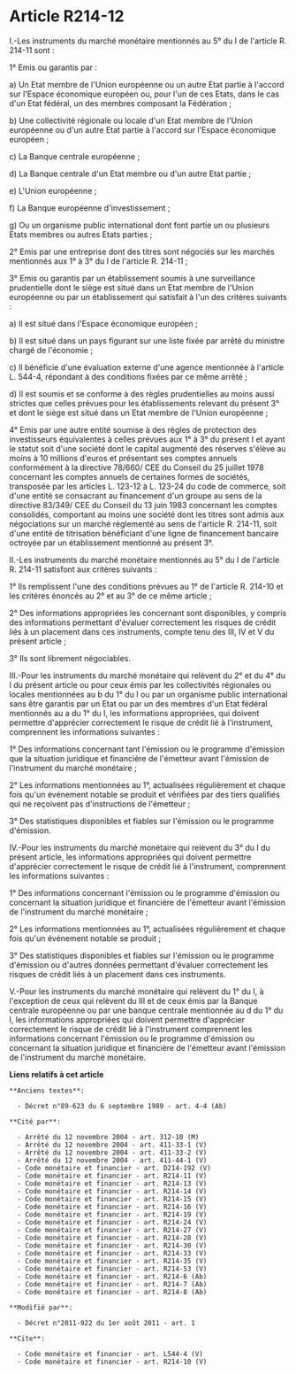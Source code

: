 # Article R214-12

I.-Les instruments du marché monétaire mentionnés au 5° du I de l'article R. 214-11 sont : 

1° Emis ou garantis par : 

a) Un Etat membre de l'Union européenne ou un autre Etat partie à l'accord sur l'Espace économique européen ou, pour l'un de
ces Etats, dans le cas d'un Etat fédéral, un des membres composant la Fédération ; 

b) Une collectivité régionale ou locale d'un Etat membre de l'Union européenne ou d'un autre Etat partie à l'accord sur
l'Espace économique européen ; 

c) La Banque centrale européenne ; 

d) La Banque centrale d'un Etat membre ou d'un autre Etat partie ; 

e) L'Union européenne ; 

f) La Banque européenne d'investissement ; 

g) Ou un organisme public international dont font partie un ou plusieurs Etats membres ou autres Etats parties ; 

2° Emis par une entreprise dont des titres sont négociés sur les marchés mentionnés aux 1° à 3° du I de l'article R.
214-11 ; 

3° Emis ou garantis par un établissement soumis à une surveillance prudentielle dont le siège est situé dans un Etat membre
de l'Union européenne ou par un établissement qui satisfait à l'un des critères suivants : 

a) Il est situé dans l'Espace économique européen ; 

b) Il est situé dans un pays figurant sur une liste fixée par arrêté du ministre chargé de l'économie ; 

c) Il bénéficie d'une évaluation externe d'une agence mentionnée à l'article L. 544-4, répondant à des conditions fixées par
ce même arrêté ; 

d) Il est soumis et se conforme à des règles prudentielles au moins aussi strictes que celles prévues pour les établissements
relevant du présent 3° et dont le siège est situé dans un Etat membre de l'Union européenne ; 

4° Emis par une autre entité soumise à des règles de protection des investisseurs équivalentes à celles prévues aux 1° à 3°
du présent I et ayant le statut soit d'une société dont le capital augmenté des réserves s'élève au moins à 10 millions
d'euros et présentant ses comptes annuels conformément à la directive 78/660/ CEE du Conseil du 25 juillet 1978 concernant
les comptes annuels de certaines formes de sociétés, transposée par les articles L. 123-12 à L. 123-24 du code de commerce,
soit d'une entité se consacrant au financement d'un groupe au sens de la directive 83/349/ CEE du Conseil du 13 juin 1983
concernant les comptes consolidés, comportant au moins une société dont les titres sont admis aux négociations sur un marché
réglementé au sens de l'article R. 214-11, soit d'une entité de titrisation bénéficiant d'une ligne de financement bancaire
octroyée par un établissement mentionné au présent 3°. 

II.-Les instruments du marché monétaire mentionnés au 5° du I de l'article R. 214-11 satisfont aux critères suivants : 

1° Ils remplissent l'une des conditions prévues au 1° de l'article R. 214-10 et les critères énoncés au 2° et au 3° de ce
même article ; 

2° Des informations appropriées les concernant sont disponibles, y compris des informations permettant d'évaluer correctement
les risques de crédit liés à un placement dans ces instruments, compte tenu des III, IV et V du présent article ; 

3° Ils sont librement négociables. 

III.-Pour les instruments du marché monétaire qui relèvent du 2° et du 4° du I du présent article ou pour ceux émis par les
collectivités régionales ou locales mentionnées au b du 1° du I ou par un organisme public international sans être garantis
par un Etat ou par un des membres d'un Etat fédéral mentionnés au a du 1° du I, les informations appropriées, qui doivent
permettre d'apprécier correctement le risque de crédit lié à l'instrument, comprennent les informations suivantes : 

1° Des informations concernant tant l'émission ou le programme d'émission que la situation juridique et financière de
l'émetteur avant l'émission de l'instrument du marché monétaire ; 

2° Les informations mentionnées au 1°, actualisées régulièrement et chaque fois qu'un événement notable se produit et
vérifiées par des tiers qualifiés qui ne reçoivent pas d'instructions de l'émetteur ; 

3° Des statistiques disponibles et fiables sur l'émission ou le programme d'émission. 

IV.-Pour les instruments du marché monétaire qui relèvent du 3° du I du présent article, les informations appropriées qui
doivent permettre d'apprécier correctement le risque de crédit lié à l'instrument, comprennent les informations suivantes : 

1° Des informations concernant l'émission ou le programme d'émission ou concernant la situation juridique et financière de
l'émetteur avant l'émission de l'instrument du marché monétaire ; 

2° Les informations mentionnées au 1°, actualisées régulièrement et chaque fois qu'un événement notable se produit ; 

3° Des statistiques disponibles et fiables sur l'émission ou le programme d'émission ou d'autres données permettant d'évaluer
correctement les risques de crédit liés à un placement dans ces instruments. 

V.-Pour les instruments du marché monétaire qui relèvent du 1° du I, à l'exception de ceux qui relèvent du III et de ceux
émis par la Banque centrale européenne ou par une banque centrale mentionnée au d du 1° du I, les informations appropriées
qui doivent permettre d'apprécier correctement le risque de crédit lié à l'instrument comprennent les informations concernant
l'émission ou le programme d'émission ou concernant la situation juridique et financière de l'émetteur avant l'émission de
l'instrument du marché monétaire.

**Liens relatifs à cet article**

	**Anciens textes**:

	  - Décret n°89-623 du 6 septembre 1989 - art. 4-4 (Ab)

	**Cité par**:

	  - Arrêté du 12 novembre 2004 - art. 312-10 (M)
	  - Arrêté du 12 novembre 2004 - art. 411-33-1 (V)
	  - Arrêté du 12 novembre 2004 - art. 411-33-2 (V)
	  - Arrêté du 12 novembre 2004 - art. 411-44-1 (V)
	  - Code monétaire et financier - art. D214-192 (V)
	  - Code monétaire et financier - art. R214-11 (V)
	  - Code monétaire et financier - art. R214-13 (V)
	  - Code monétaire et financier - art. R214-14 (V)
	  - Code monétaire et financier - art. R214-15 (V)
	  - Code monétaire et financier - art. R214-16 (V)
	  - Code monétaire et financier - art. R214-19 (V)
	  - Code monétaire et financier - art. R214-24 (V)
	  - Code monétaire et financier - art. R214-27 (V)
	  - Code monétaire et financier - art. R214-28 (V)
	  - Code monétaire et financier - art. R214-30 (V)
	  - Code monétaire et financier - art. R214-33 (V)
	  - Code monétaire et financier - art. R214-35 (V)
	  - Code monétaire et financier - art. R214-53 (V)
	  - Code monétaire et financier - art. R214-6 (Ab)
	  - Code monétaire et financier - art. R214-7 (Ab)
	  - Code monétaire et financier - art. R214-8 (Ab)

	**Modifié par**:

	  - Décret n°2011-922 du 1er août 2011 - art. 1

	**Cite**:

	  - Code monétaire et financier - art. L544-4 (V)
	  - Code monétaire et financier - art. R214-10 (V)
